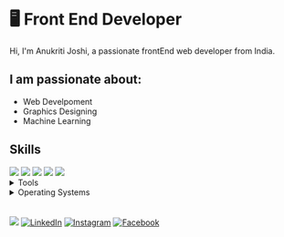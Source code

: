 # 🖥 Front End Developer

Hi, I'm Anukriti Joshi, a passionate frontEnd web developer from India.

## I am passionate about:

- Web Develpoment
- Graphics Designing
- Machine Learning 

## Skills

<img src="https://img.shields.io/badge/HTML5-ff7851" />
<img src="https://img.shields.io/badge/CSS3-44b2fb" />
<img src="https://img.shields.io/badge/JavaScript -ffc742" />
<img src="https://img.shields.io/badge/Bootstrap -563d7c" /> 
<img src="https://img.shields.io/badge/Tailwind CSS -1cc4b4" />

</br>
<details>
	<summary>Tools</summary>
	<ul>
    	<li>Visual Studio Code</li>
    <li>Aurdino</li>
    <li>Anaconda</li>
    <li>MySql</li>
    <li>Pycharm</li>
    </ul>

</details>

<details>
	<summary>Operating Systems</summary>
	<ul>
		<li>Windows</li>
	</ul>
</details>
</br>
</br>
<a href="https://drive.google.com/file/d/1V9_4wjS5TKWAK0pz0wii_cZMsW30uDky/view?usp=sharing"><img src="https://img.shields.io/badge/🔽Download_My_CV-002366"/></a>
<a href="https://www.linkedin.com/in/anukriti-joshi-1965031a4"><img src="https://img.shields.io/badge/LinkedIn-%230077B5.svg?&style=flat-square&logo=linkedin&logoColor=white" alt="LinkedIn"></a>
<a href="https://www.instagram.com/_anukriti_joshi_"><img src="https://img.shields.io/badge/Instagram-%23E4405F.svg?&style=flat-square&logo=instagram&logoColor=white" alt="Instagram"></a>
<a href="#"><img src="https://img.shields.io/badge/Facebook-%231877F2.svg?&style=flat-square&logo=facebook&logoColor=white" alt="Facebook"></a>
